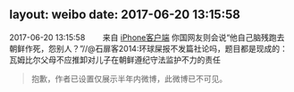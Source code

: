 layout: weibo
date: 2017-06-20 13:15:58
---
2017-06-20 13:15:58  &nbsp;&nbsp;&nbsp;&nbsp;&nbsp;&nbsp; 来自 <a href="http://app.weibo.com/t/feed/9ksdit" rel="nofollow">iPhone客户端</a>
你国网友则会说“他自己脑残跑去朝鲜作死，怨别人？”//@石扉客2014:环球屎报不发篇社论吗，题目都是现成的：瓦姆比尔父母不应推卸对儿子在朝鲜遵纪守法监护不力的责任
>  抱歉，作者已设置仅展示半年内微博，此微博已不可见。 ​​​
